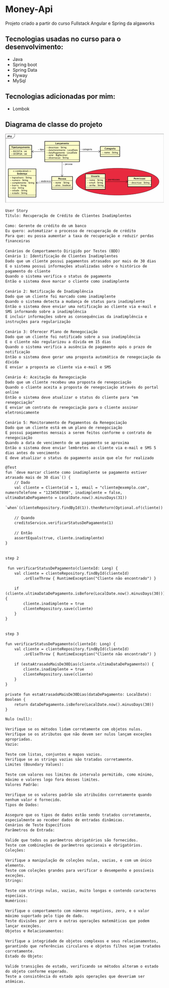 # Money-Api 

Projeto criado a partir do curso Fullstack Angular e Spring da algaworks 


## Tecnologias usadas no curso para o desenvolvimento:
 - Java
 - Spring boot
- Spring Data 
 - Flyway
 - MySql
	
## Tecnologias adicionadas por mim:
 - Lombok 
 
## Diagrama de classe do projeto
 
 ![diagrama do projeto](img/diagrama.png)
	

```
User Story
Título: Recuperação de Crédito de Clientes Inadimplentes

Como: Gerente de crédito de um banco
Eu quero: automatizar o processo de recuperação de crédito
Para que: eu possa aumentar a taxa de recuperação e reduzir perdas financeiras

Cenários de Comportamento Dirigido por Testes (BDD)
Cenário 1: Identificação de Clientes Inadimplentes
Dado que um cliente possui pagamentos atrasados por mais de 30 dias
E o sistema possui informações atualizadas sobre o histórico de pagamento do cliente
Quando o sistema verifica o status de pagamento
Então o sistema deve marcar o cliente como inadimplente

Cenário 2: Notificação de Inadimplência
Dado que um cliente foi marcado como inadimplente
Quando o sistema detecta a mudança de status para inadimplente
Então o sistema deve enviar uma notificação ao cliente via e-mail e SMS informando sobre a inadimplência
E incluir informações sobre as consequências da inadimplência e instruções para regularização

Cenário 3: Oferecer Plano de Renegociação
Dado que um cliente foi notificado sobre a sua inadimplência
E o cliente não regularizou a dívida em 15 dias
Quando o sistema verifica a ausência de pagamento após o prazo de notificação
Então o sistema deve gerar uma proposta automática de renegociação da dívida
E enviar a proposta ao cliente via e-mail e SMS

Cenário 4: Aceitação da Renegociação
Dado que um cliente recebeu uma proposta de renegociação
Quando o cliente aceita a proposta de renegociação através do portal online
Então o sistema deve atualizar o status do cliente para "em renegociação"
E enviar um contrato de renegociação para o cliente assinar eletronicamente

Cenário 5: Monitoramento de Pagamentos da Renegociação
Dado que um cliente está em um plano de renegociação
E possui pagamentos mensais a serem feitos conforme o contrato de renegociação
Quando a data de vencimento de um pagamento se aproxima
Então o sistema deve enviar lembretes ao cliente via e-mail e SMS 5 dias antes do vencimento
E deve atualizar o status do pagamento assim que ele for realizado
```


    @Test
    fun `deve marcar cliente como inadimplente se pagamento estiver atrasado mais de 30 dias`() {
        // Dado
        val cliente = Cliente(id = 1, email = "cliente@exemplo.com", numeroTelefone = "1234567890", inadimplente = false, ultimaDataDePagamento = LocalDate.now().minusDays(31))
        `when`(clienteRepository.findById(1)).thenReturn(Optional.of(cliente))

        // Quando
        creditoService.verificarStatusDePagamento(1)

        // Então
        assertEquals(true, cliente.inadimplente)
    }


    step 2

     fun verificarStatusDePagamento(clienteId: Long) {
        val cliente = clienteRepository.findById(clienteId)
            .orElseThrow { RuntimeException("Cliente não encontrado") }

        if (cliente.ultimaDataDePagamento.isBefore(LocalDate.now().minusDays(30))) {
            cliente.inadimplente = true
            clienteRepository.save(cliente)
        }
    }


    step 3

    fun verificarStatusDePagamento(clienteId: Long) {
        val cliente = clienteRepository.findById(clienteId)
            .orElseThrow { RuntimeException("Cliente não encontrado") }

        if (estaAtrasadoMaisDe30Dias(cliente.ultimaDataDePagamento)) {
            cliente.inadimplente = true
            clienteRepository.save(cliente)
        }
    }

    private fun estaAtrasadoMaisDe30Dias(dataDePagamento: LocalDate): Boolean {
        return dataDePagamento.isBefore(LocalDate.now().minusDays(30))
    }



```
Nulo (null):

Verifique se os métodos lidam corretamente com objetos nulos.
Verifique se os atributos que não devem ser nulos lançam exceções apropriadas.
Vazio:

Teste com listas, conjuntos e mapas vazios.
Verifique se as strings vazias são tratadas corretamente.
Limites (Boundary Values):

Teste com valores nos limites do intervalo permitido, como mínimo, máximo e valores logo fora desses limites.
Valores Padrão:

Verifique se os valores padrão são atribuídos corretamente quando nenhum valor é fornecido.
Tipos de Dados:

Assegure que os tipos de dados estão sendo tratados corretamente, especialmente ao receber dados de entradas dinâmicas.
Cenários de Teste Específicos
Parâmetros de Entrada:

Valide que todos os parâmetros obrigatórios são fornecidos.
Teste com combinações de parâmetros opcionais e obrigatórios.
Coleções:

Verifique a manipulação de coleções nulas, vazias, e com um único elemento.
Teste com coleções grandes para verificar o desempenho e possíveis exceções.
Strings:

Teste com strings nulas, vazias, muito longas e contendo caracteres especiais.
Numéricos:

Verifique o comportamento com números negativos, zero, e o valor máximo suportado pelo tipo de dado.
Teste divisões por zero e outras operações matemáticas que podem lançar exceções.
Objetos e Relacionamentos:

Verifique a integridade de objetos complexos e seus relacionamentos, garantindo que referências circulares e objetos filhos sejam tratados corretamente.
Estado do Objeto:

Valide transições de estado, verificando se métodos alteram o estado do objeto conforme esperado.
Teste a consistência do estado após operações que deveriam ser atômicas.
```
